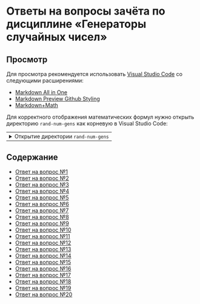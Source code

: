 # Ответы на вопросы зачёта по дисциплине «Генераторы случайных чисел»

## Просмотр

Для просмотра рекомендуется использовать
[Visual Studio Code](https://code.visualstudio.com/) со следующими расширениями:

- [Markdown All in One](https://marketplace.visualstudio.com/items?itemName=yzhang.markdown-all-in-one)
- [Markdown Preview Github Styling](https://marketplace.visualstudio.com/items?itemName=bierner.markdown-preview-github-styles)
- [Markdown+Math](https://marketplace.visualstudio.com/items?itemName=goessner.mdmath)

Для корректного отображения математических формул нужно открыть директорию
`rand-num-gens` как корневую в Visual Studio Code:

<table><tbody><tr>
<td><details style="cursor: pointer"><summary>Открытие директории <code>rand-num-gens</code></summary>
  <img src="images/readme-open-folder-1.png" alt="Открытие rand-num-gens. Шаг №1" width="400">
  <img src="images/readme-open-folder-2.png" alt="Открытие rand-num-gens. Шаг №2" width="400">
</details></td>
</tr></tbody></table>

## Содержание

- [Ответ на вопрос №1](./question-1.md)
- [Ответ на вопрос №2](./question-2.md)
- [Ответ на вопрос №3](./question-3.md)
- [Ответ на вопрос №4](./question-4.md)
- [Ответ на вопрос №5](./question-5.md)
- [Ответ на вопрос №6](./question-6.md)
- [Ответ на вопрос №7](./question-7.md)
- [Ответ на вопрос №8](./question-8.md)
- [Ответ на вопрос №9](./question-9.md)
- [Ответ на вопрос №10](./question-10.md)
- [Ответ на вопрос №11](./question-11.md)
- [Ответ на вопрос №12](./question-12.md)
- [Ответ на вопрос №13](./question-13.md)
- [Ответ на вопрос №14](./question-14.md)
- [Ответ на вопрос №15](./question-15.md)
- [Ответ на вопрос №16](./question-16.md)
- [Ответ на вопрос №17](./question-17.md)
- [Ответ на вопрос №18](./question-18.md)
- [Ответ на вопрос №19](./question-19.md)
- [Ответ на вопрос №20](./question-20.md)
